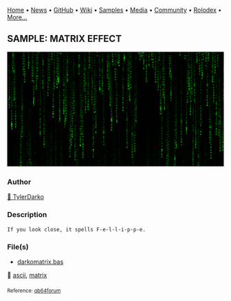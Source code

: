 [Home](https://qb64.com) • [News](../../news.md) • [GitHub](../../github.md) • [Wiki](../../wiki.md) • [Samples](../../samples.md) • [Media](../../media.md) • [Community](../../community.md) • [Rolodex](../../rolodex.md) • [More...](../../more.md)

## SAMPLE: MATRIX EFFECT

![darkomatrix.png](img/darkomatrix.png)

### Author

[🐝 TylerDarko](../tylerdarko.md) 

### Description

```text
If you look close, it spells F-e-l-l-i-p-p-e.
```

### File(s)

* [darkomatrix.bas](src/darkomatrix.bas)

🔗 [ascii](../ascii.md), [matrix](../matrix.md)


<sub>Reference: [qb64forum](https://qb64forum.alephc.xyz/index.php?topic=183.0) </sub>
